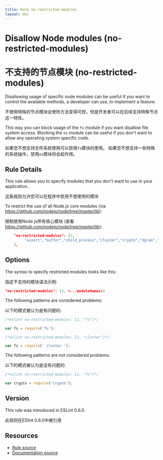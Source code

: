 ```yaml
---
title: Rule no-restricted-modules
layout: doc
---
```

<!-- Note: No pull requests accepted for this file. See README.md in the root directory for details. -->

# Disallow Node modules (no-restricted-modules)

# 不支持的节点模块 (no-restricted-modules)


Disallowing usage of specific node modules can be useful if you want to control the available methods, a developer can
use, to implement a feature.

不使用特殊的节点模块会使所方法变得可控，但是开发者可以在后续支持特殊节点这一特性。

This way you can block usage of the `fs` module if you want disallow file system access.
Blocking the `os` module can be useful if you don't want to allow any operating system specific code.

如果您不想支持文件系统使用可以禁用`fs`模块的使用。
如果您不想支持一些特殊的系统操作，禁用`os`模块将会起作用。

## Rule Details

This rule allows you to specify modules that you don't want to use in your application.

这条规则允许您可以在程序中禁用不想使用的模块

To restrict the use of all Node.js core modules (via https://github.com/nodejs/node/tree/master/lib):

限制使用Node.js所有核心模块 (查看 https://github.com/nodejs/node/tree/master/lib):

```json
    "no-restricted-modules": [2,
         "assert","buffer","child_process","cluster","crypto","dgram","dns","domain","events","freelist","fs","http","https","module","net","os","path","punycode","querystring","readline","repl","smalloc","stream","string_decoder","sys","timers","tls","tracing","tty","url","util","vm","zlib"
    ],
```

## Options

The syntax to specify restricted modules looks like this:

指定不支持的模块语法示例:

```json
"no-restricted-modules": [2, <...moduleNames>]
```

The following patterns are considered problems:

以下的模式被认为是有问题的:

```js
/*eslint no-restricted-modules: [2, "fs"]*/

var fs = require('fs');
```

```js
/*eslint no-restricted-modules: [2, "cluster"]*/

var fs = require(' cluster ');
```

The following patterns are not considered problems:

以下的模式被认为是没有问题的:

```js
/*eslint no-restricted-modules: [2, "fs"]*/

var crypto = require('crypto');
```

## Version

This rule was introduced in ESLint 0.6.0.

此规则在ESlint 0.6.0中被引用

## Resources

* [Rule source](https://github.com/eslint/eslint/tree/master/lib/rules/no-restricted-modules.js)
* [Documentation source](https://github.com/eslint/eslint/tree/master/docs/rules/no-restricted-modules.md)
